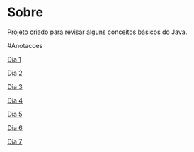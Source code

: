 # Sobre

Projeto criado para revisar alguns conceitos básicos do Java.

#Anotacoes 

[Dia 1](https://abstracted-plum-b15.notion.site/Dia-1-1992d7382dc48038b84bfa4d828c3d4c)

[Dia 2](https://abstracted-plum-b15.notion.site/Dia-2-1992d7382dc480b091c5ee56f75583ec?pvs=4)

[Dia 3](https://abstracted-plum-b15.notion.site/Dia-3-1992d7382dc480d5a845e3f133efc52b?pvs=4)

[Dia 4](https://github.com/CibeleMartinsDev/javaBasico/tree/main/src/dayFour)

[Dia 5](https://github.com/CibeleMartinsDev/javaBasico/tree/main/src/dayFive)

[Dia 6](https://github.com/CibeleMartinsDev/javaBasico/tree/main/src/daySix)

[Dia 7](https://github.com/CibeleMartinsDev/javaBasico/tree/main/src/daySeven)
